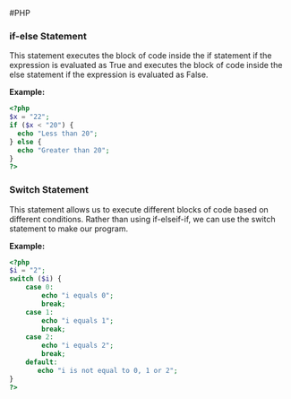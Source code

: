 #PHP 

### if-else Statement

This statement executes the block of code inside the if statement if the expression is evaluated as True and executes the block of code inside the else statement if the expression is evaluated as False. 

**Example:**

```php
<?php
$x = "22";
if ($x < "20") {
  echo "Less than 20";
} else {
  echo "Greater than 20";
}
?>
```

### Switch Statement

This statement allows us to execute different blocks of code based on different conditions. Rather than using if-elseif-if, we can use the switch statement to make our program. 

**Example:**

```php
<?php
$i = "2";
switch ($i) {
    case 0:
        echo "i equals 0";
        break;
    case 1:
        echo "i equals 1";
        break;
    case 2:
        echo "i equals 2";
        break;
    default:
       echo "i is not equal to 0, 1 or 2";
}
?>
```

